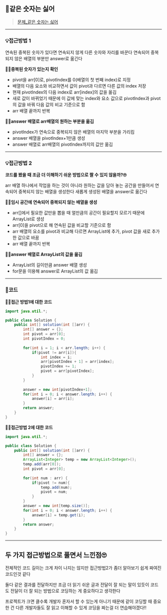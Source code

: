 ## 📝같은 숫자는 싫어
>[문제_같은 숫자는 싫어](https://programmers.co.kr/learn/courses/30/lessons/12906)

---
### 💡접근방법 1
연속된 중복된 숫자가 있다면 연속되지 않게 다른 숫자와 자리를 바꾼다
연속되어 중복되지 않은 배열의 부분만 answer로 옮긴다

**🙋‍♀️중복된 숫자가 있는지 확인**
- pivot을 arr[0]로, pivotIndex를 0(배열의 첫 번째 index)로 지정
- 배열의 다음 요소와 비교하면서 값이 pivot과 다르면 다른 값의 index 저장
- 현재 pivotIndex의 다음 index로 arr[index]의 값을 옮김
- 새로 값이 바뀌었기 때문에 이 값에 맞는 index와 요소 값으로 pivotIndex과 pivot의 값을 바꿔 다음 값의 비교 기준으로 함
- arr 배열 끝까지 반복

**🙋‍♀️answer 배열로 arr배열의 원하는 부분을 옮김**
- pivotIndex가 연속으로 중복되지 않은 배열의 마지막 부분을 가리킴
- answer 배열을 pivotIndex+1만큼 생성
- answer 배열로 arr배열의 pivotIndex까지의 값만 옮김
---

### 💡접근방법 2
**코드를 봤을 때 조금 더 이해하기 쉬운 방법으로 짤 수 있지 않을까?🙄**

arr 배열 하나에서 작업을 하는 것이 아니라 원하는 값을 담아 놓는 공간을 만들어서 연속되어 중복되지 않는 배열을 생성한다
새롭게 생성된 배열을 answer로 옮긴다

**🙋‍♀️임시 공간에 연속되어 중복되지 않는 배열을 생성**
- arr[]에서 필요한 값만을 뽑을 때 얼만큼의 공간이 필요할지 모르기 때문에 ArrayList로 생성
- arr[0]을 pivot으로 해 연속된 값을 비교할 기준으로 함
- arr 배열의 요소를 pivot과 비교해 다르면 ArrayList에 추가, pivot 값을 새로 추가한 값으로 바꿈
- arr 배열 끝까지 반복

**🙋‍♀️answer 배열로 ArrayList의 값을 옮김**
- ArrayList의 길이만큼 answer 배열 생성
- for문을 이용해 answer로 ArrayList의 값 옮김
---
### 📍코드
**🙋‍♀️접근 방법1에 대한 코드**
```java
import java.util.*;

public class Solution {
    public int[] solution(int []arr) {
        int[] answer = {};
        int pivot = arr[0];
        int pivotIndex = 0;
        
        for(int i = 1; i < arr.length; i++) {
            if(pivot != arr[i]){
                int index = i;
                arr[pivotIndex + 1] = arr[index];
                pivotIndex += 1;
                pivot = arr[pivotIndex];
            }
        }
        
        answer = new int[pivotIndex+1];
        for(int i = 0; i < answer.length; i++) {
            answer[i] = arr[i];
        }
        return answer;
    }
}
```

**🙋‍♀️접근방법 2에 대한 코드**
```java
import java.util.*;

public class Solution {
    public int[] solution(int []arr) {
        int[] answer = {};
        ArrayList<Integer> temp = new ArrayList<Integer>();
        temp.add(arr[0]);
        int pivot = arr[0];
        
        for(int num : arr) {
            if(pivot != num){
                temp.add(num);
                pivot = num;
            }
        }        
        answer = new int[temp.size()];
        for(int i = 0; i < answer.length; i++) {
            answer[i] = temp.get(i);
        }
        return answer;
    }
}
```

---
## 두 가지 접근방법으로 풀면서 느낀점🙄
전체적인 코드 길이는 크게 차이 나지는 않지만 접근방법2가 좀더 알아보기 쉽게 짜여진 코드인것 같다

둘다 같은 결과를 전달하지만 조금 더 읽기 쉬운 글과 전달이 잘 되는 말이 있듯이 코드도 전달이 더 잘 되는 방법으로 코딩하는 게 중요하다고 생각한다

프로젝트가 크면 클수록 개발자 혼자서 할 수 있는게 아니기 때문에 같이 코딩할 때 중요한 건 다른 개발자들도 잘 읽고 이해할 수 있게 코딩을 짜는걸 더 연습해야겠다!!